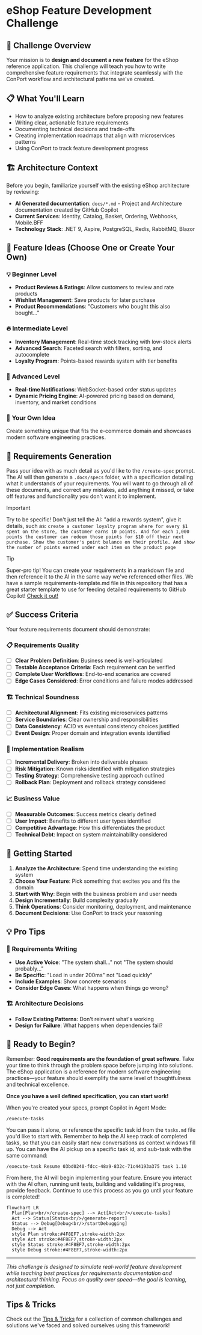 # eShop Feature Development Challenge

## 🎯 Challenge Overview

Your mission is to **design and document a new feature** for the eShop reference application. This challenge will teach you how to write comprehensive feature requirements that integrate seamlessly with the ConPort workflow and architectural patterns we've created.

## 📋 What You'll Learn

- How to analyze existing architecture before proposing new features
- Writing clear, actionable feature requirements
- Documenting technical decisions and trade-offs
- Creating implementation roadmaps that align with microservices patterns
- Using ConPort to track feature development progress

## 🏗️ Architecture Context

Before you begin, familiarize yourself with the existing eShop architecture by reviewing:

- **AI Generated documentation**: `docs/*.md` - Project and Architecture documentation created by GitHub Copilot
- **Current Services**: Identity, Catalog, Basket, Ordering, Webhooks, Mobile.BFF
- **Technology Stack**: .NET 9, Aspire, PostgreSQL, Redis, RabbitMQ, Blazor

## 🎲 Feature Ideas (Choose One or Create Your Own)

### 💡 **Beginner Level**
- **Product Reviews & Ratings**: Allow customers to review and rate products
- **Wishlist Management**: Save products for later purchase
- **Product Recommendations**: "Customers who bought this also bought..."

### 🔥 **Intermediate Level**
- **Inventory Management**: Real-time stock tracking with low-stock alerts
- **Advanced Search**: Faceted search with filters, sorting, and autocomplete
- **Loyalty Program**: Points-based rewards system with tier benefits

### 🚀 **Advanced Level**
- **Real-time Notifications**: WebSocket-based order status updates
- **Dynamic Pricing Engine**: AI-powered pricing based on demand, inventory, and market conditions

### 🎨 **Your Own Idea**
Create something unique that fits the e-commerce domain and showcases modern software engineering practices.

## 📝 Requirements Generation

Pass your idea with as much detail as you'd like to the `/create-spec` prompt. The AI will then generate a `.docs/specs` folder, with a specification detailing what it understands of your requirements. You will want to go through all of these documents, and correct any mistakes, add anything it missed, or take off features and functionality you don't want it to implement.

  > [!IMPORTANT]
  > Try to be specific! Don't just tell the AI: "add a rewards system", give it details, such as: `create a customer loyalty program where for every $1 spent on the store, the customer earns 10 points. And for each 1,000 points the customer can redeem those points for $10 off their next purchase. Show the customer's point balance on their profile. And show the number of points earned under each item on the product page`

  > [!TIP]
  > Super-pro tip! You can create your requirements in a markdown file and then reference it to the AI in the same way we've referenced other files. We have a sample requirements-template.md file in this repository that has a great starter template to use for feeding detailed requirements to GitHub Copilot! [Check it out!](../../requirements-template.md)

## ✅ Success Criteria

Your feature requirements document should demonstrate:

### 📋 **Requirements Quality**
- [ ] **Clear Problem Definition**: Business need is well-articulated
- [ ] **Testable Acceptance Criteria**: Each requirement can be verified
- [ ] **Complete User Workflows**: End-to-end scenarios are covered
- [ ] **Edge Cases Considered**: Error conditions and failure modes addressed

### 🏗️ **Technical Soundness**
- [ ] **Architectural Alignment**: Fits existing microservices patterns
- [ ] **Service Boundaries**: Clear ownership and responsibilities
- [ ] **Data Consistency**: ACID vs eventual consistency choices justified
- [ ] **Event Design**: Proper domain and integration events identified

### 🔄 **Implementation Realism**
- [ ] **Incremental Delivery**: Broken into deliverable phases
- [ ] **Risk Mitigation**: Known risks identified with mitigation strategies
- [ ] **Testing Strategy**: Comprehensive testing approach outlined
- [ ] **Rollback Plan**: Deployment and rollback strategy considered

### 📈 **Business Value**
- [ ] **Measurable Outcomes**: Success metrics clearly defined
- [ ] **User Impact**: Benefits to different user types identified
- [ ] **Competitive Advantage**: How this differentiates the product
- [ ] **Technical Debt**: Impact on system maintainability considered

## 🚀 Getting Started

1. **Analyze the Architecture**: Spend time understanding the existing system
2. **Choose Your Feature**: Pick something that excites you and fits the domain
3. **Start with Why**: Begin with the business problem and user needs
4. **Design Incrementally**: Build complexity gradually
5. **Think Operations**: Consider monitoring, deployment, and maintenance
6. **Document Decisions**: Use ConPort to track your reasoning

## 💡 Pro Tips

### 🎯 **Requirements Writing**
- **Use Active Voice**: "The system shall..." not "The system should probably..."
- **Be Specific**: "Load in under 200ms" not "Load quickly"
- **Include Examples**: Show concrete scenarios
- **Consider Edge Cases**: What happens when things go wrong?

### 🏗️ **Architecture Decisions**
- **Follow Existing Patterns**: Don't reinvent what's working
- **Design for Failure**: What happens when dependencies fail?

## 🎉 Ready to Begin?

Remember: **Good requirements are the foundation of great software**. Take your time to think through the problem space before jumping into solutions. The eShop application is a reference for modern software engineering practices—your feature should exemplify the same level of thoughtfulness and technical excellence.

**Once you have a well defined specification, you can start work!**

When you're created your specs, prompt Copilot in Agent Mode:

`/execute-tasks`

You can pass it alone, or reference the specific task id from the `tasks.md` file you'd like to start with. Remember to help the AI keep track of completed tasks, so that you can easily start new conversations as context windows fill up. You can have the AI pickup on a specific task id, and sub-task with the same command:

`/execute-task Resume 03bd0240-fdcc-48a9-832c-71c44193a375 task 1.10`

From here, the AI will begin implementing your feature. Ensure you interact with the AI often, running unit tests, building and validating it's progress, provide feedback. Continue to use this process as you go until your feature is completed!
```mermaid
flowchart LR
  Plan[Plan<br/>/create-spec] --> Act[Act<br/>/execute-tasks]
  Act --> Status[Status<br/>/generate-report]
  Status --> Debug[Debug<br/>/startDebugging]
  Debug --> Act
  style Plan stroke:#4F8EF7,stroke-width:2px
  style Act stroke:#4F8EF7,stroke-width:2px
  style Status stroke:#4F8EF7,stroke-width:2px
  style Debug stroke:#4F8EF7,stroke-width:2px
```

---

*This challenge is designed to simulate real-world feature development while teaching best practices for requirements documentation and architectural thinking. Focus on quality over speed—the goal is learning, not just completion.*

## Tips & Tricks
Check out the [Tips & Tricks](../3-tips.md) for a collection of common challenges and solutions we've faced and solved ourselves using this framework!